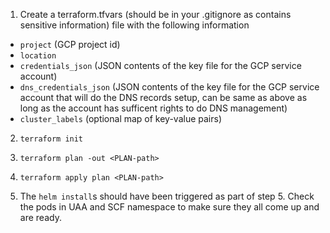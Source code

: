 1. Create a terraform.tfvars (should be in your .gitignore as contains sensitive information) file with the following information
- `project` (GCP project id)
- `location`
- `credentials_json` (JSON contents of the key file for the GCP service account)
- `dns_credentials_json` (JSON contents of the key file for the GCP service account that will do the DNS records setup, can be same as above as long as the account has sufficent rights to do DNS management)
- `cluster_labels` (optional map of key-value pairs)

2. `terraform init`

3. `terraform plan -out <PLAN-path>`

4. `terraform apply plan <PLAN-path>`

5. The `helm install`s should have been triggered as part of step 5. Check the pods in UAA and SCF namespace to make sure they all come up and are ready.
